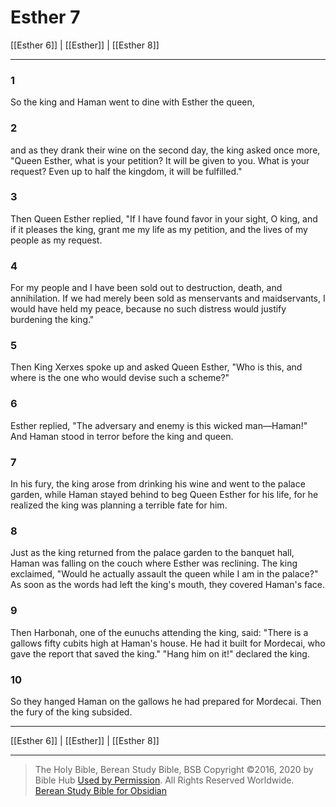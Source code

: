 # Esther 7

[[Esther 6]] | [[Esther]] | [[Esther 8]]

---

### 1
So the king and Haman went to dine with Esther the queen,

### 2
and as they drank their wine on the second day, the king asked once more, "Queen Esther, what is your petition? It will be given to you. What is your request? Even up to half the kingdom, it will be fulfilled."

### 3
Then Queen Esther replied, "If I have found favor in your sight, O king, and if it pleases the king, grant me my life as my petition, and the lives of my people as my request.

### 4
For my people and I have been sold out to destruction, death, and annihilation. If we had merely been sold as menservants and maidservants, I would have held my peace, because no such distress would justify burdening the king."

### 5
Then King Xerxes spoke up and asked Queen Esther, "Who is this, and where is the one who would devise such a scheme?"

### 6
Esther replied, "The adversary and enemy is this wicked man—Haman!" And Haman stood in terror before the king and queen.

### 7
In his fury, the king arose from drinking his wine and went to the palace garden, while Haman stayed behind to beg Queen Esther for his life, for he realized the king was planning a terrible fate for him.

### 8
Just as the king returned from the palace garden to the banquet hall, Haman was falling on the couch where Esther was reclining. The king exclaimed, "Would he actually assault the queen while I am in the palace?" As soon as the words had left the king's mouth, they covered Haman's face.

### 9
Then Harbonah, one of the eunuchs attending the king, said: "There is a gallows fifty cubits high at Haman's house. He had it built for Mordecai, who gave the report that saved the king." "Hang him on it!" declared the king.

### 10
So they hanged Haman on the gallows he had prepared for Mordecai. Then the fury of the king subsided.

---

[[Esther 6]] | [[Esther]] | [[Esther 8]]

---

> The Holy Bible, Berean Study Bible, BSB
> Copyright &copy;2016, 2020 by Bible Hub
> [Used by Permission](https://berean.bible/terms.htm). All Rights Reserved Worldwide.
> [Berean Study Bible for Obsidian](https://github.com/gapmiss/berean-study-bible-for-obsidian)</small>

